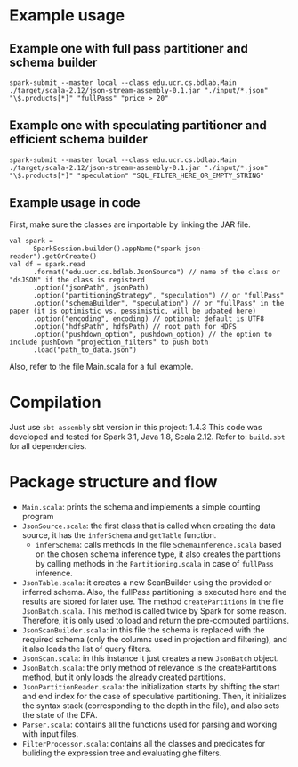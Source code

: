 # Example usage

## Example one with full pass partitioner and schema builder
`spark-submit --master local --class edu.ucr.cs.bdlab.Main ./target/scala-2.12/json-stream-assembly-0.1.jar "./input/*.json" "\$.products[*]" "fullPass" "price > 20"`

## Example one with speculating partitioner and efficient schema builder
`spark-submit --master local --class edu.ucr.cs.bdlab.Main ./target/scala-2.12/json-stream-assembly-0.1.jar "./input/*.json" "\$.products[*]" "speculation" "SQL_FILTER_HERE_OR_EMPTY_STRING"`


## Example usage in code
First, make sure the classes are importable by linking the JAR file.

```
val spark =
      SparkSession.builder().appName("spark-json-reader").getOrCreate()
val df = spark.read
      .format("edu.ucr.cs.bdlab.JsonSource") // name of the class or "dsJSON" if the class is registerd
      .option("jsonPath", jsonPath)
      .option("partitioningStrategy", "speculation") // or "fullPass"
      .option("schemaBuilder", "speculation") // or "fullPass" in the paper (it is optimistic vs. pessimistic, will be udpated here)
      .option("encoding", encoding) // optional: default is UTF8
      .option("hdfsPath", hdfsPath) // root path for HDFS
      .option("pushdown_option", pushdown_option) // the option to include pushDown "projection_filters" to push both
      .load("path_to_data.json")
```
Also, refer to the file Main.scala for a full example.

# Compilation
Just use `sbt assembly`
sbt version in this project: 1.4.3
This code was developed and tested for Spark 3.1, Java 1.8, Scala 2.12.
Refer to: `build.sbt` for all dependencies.

# Package structure and flow
* `Main.scala`: prints the schema and implements a simple counting program
* `JsonSource.scala`: the first class that is called when creating the data source, it has the `inferSchema` and `getTable` function.
    * `inferSchema`: calls methods in the file `SchemaInference.scala` based on the chosen schema inference type, it also creates the partitions by calling methods in the `Partitioning.scala` in case of `fullPass` inference.
* `JsonTable.scala`: it creates a new ScanBuilder using the provided or inferred schema. Also, the fullPass partitioning is executed here and the results are stored for later use. The method `createPartitions` in the file `JsonBatch.scala`. This method is called twice by Spark for some reason. Therefore, it is only used to load and return the pre-computed partitions.
* `JsonScanBuilder.scala`: in this file the schema is replaced with the required schema (only the columns used in projection and filtering), and it also loads the list of query filters.
* `JsonScan.scala`: in this instance it just creates a new `JsonBatch` object.
* `JsonBatch.scala`: the only method of relevance is the createPartitions method, but it only loads the already created partitions.
* `JsonPartitionReader.scala`: the initialization starts by shifting the start and end index for the case of speculative partitioning. Then, it initializes the syntax stack (corresponding to the depth in the file), and also sets the state of the DFA.
* `Parser.scala`: contains all the functions used for parsing and working with input files.
* `FilterProcessor.scala`: contains all the classes and predicates for buliding the expression tree and evaluating ghe filters.
